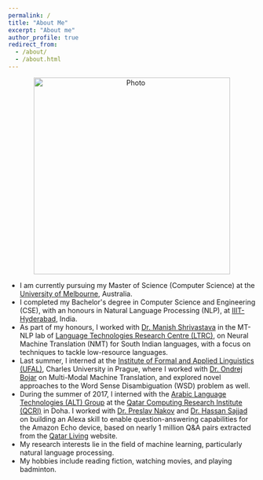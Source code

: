 ```yaml
---
permalink: /
title: "About Me"
excerpt: "About me"
author_profile: true
redirect_from:
  - /about/
  - /about.html
---
```

<p align="center">
  <img src="https://vighneshck.github.io/files/dp.jpg?raw=true" alt="Photo" style="width: 400px;"/>
</p>

* I am currently pursuing my Master of Science (Computer Science) at the [University of Melbourne](https://www.unimelb.edu.au), Australia.
* I completed my Bachelor's degree in Computer Science and Engineering (CSE), with an honours in Natural Language Processing (NLP), at [IIIT-Hyderabad](https://www.iiit.ac.in/), India.
* As part of my honours, I worked with [Dr. Manish Shrivastava](https://www.iiit.ac.in/people/faculty/m.shrivastava/) in the MT-NLP lab of [Language Technologies Research Centre (LTRC)](https://ltrc.iiit.ac.in), on Neural Machine Translation (NMT) for South Indian languages, with a focus on techniques to tackle low-resource languages.
* Last summer, I interned at the [Institute of Formal and Applied Linguistics (UFAL)](http://ufal.mff.cuni.cz), Charles University in Prague, where I worked with [Dr. Ondrej Bojar](https://scholar.google.co.in/citations?hl=en&user=G_65vFsAAAAJ) on Multi-Modal Machine Translation, and explored novel approaches to the Word Sense Disambiguation (WSD) problem as well.
* During the summer of 2017, I interned with the [Arabic Language Technologies (ALT) Group](http://alt.qcri.org) at the [Qatar Computing Research Institute (QCRI)](https://www.qcri.org/) in Doha. I worked with [Dr. Preslav Nakov](https://scholar.google.co.in/citations?hl=en&user=DfXsKZ4AAAAJ) and [Dr. Hassan Sajjad](https://scholar.google.co.in/citations?hl=en&user=t3BH6NkAAAAJ) on building an Alexa skill to enable question-answering capabilities for the Amazon Echo device, based on nearly 1 million Q&A pairs extracted from the [Qatar Living](www.qatarliving.com) website.
* My research interests lie in the field of machine learning, particularly natural language processing.  
* My hobbies include reading fiction, watching movies, and playing badminton.